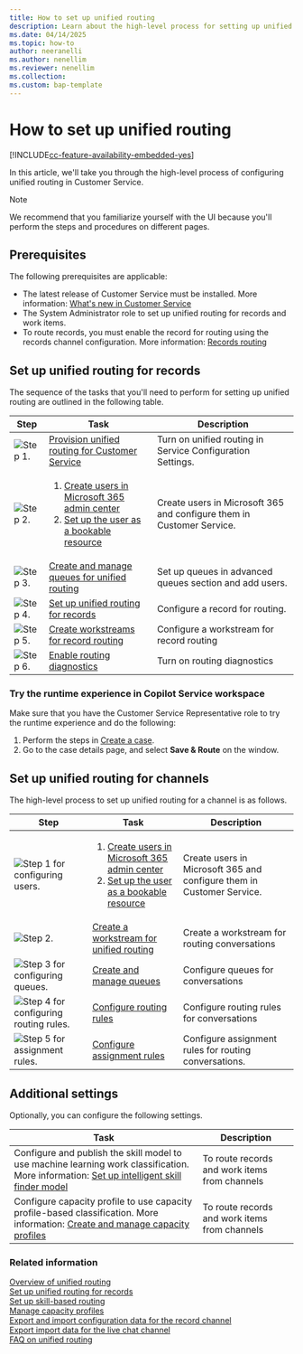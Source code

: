 ```yaml
---
title: How to set up unified routing
description: Learn about the high-level process for setting up unified routing in Customer Service.
ms.date: 04/14/2025
ms.topic: how-to
author: neeranelli
ms.author: nenellim
ms.reviewer: nenellim
ms.collection:
ms.custom: bap-template
---
```


# How to set up unified routing

[!INCLUDE[cc-feature-availability-embedded-yes](../../includes/cc-feature-availability-embedded-yes.md)]


In this article, we'll take you through the high-level process of configuring unified routing in Customer Service.

> [!NOTE]
> We recommend that you familiarize yourself with the UI because you'll perform the steps and procedures on different pages.

## Prerequisites

The following prerequisites are applicable:

- The latest release of Customer Service must be installed. More information: [What's new in Customer Service](/dynamics365-release-plan/2021wave1/service/dynamics365-customer-service/)
- The System Administrator role to set up unified routing for records and work items.
- To route records, you must enable the record for routing using the records channel configuration. More information: [Records routing](enable-entities-for-queues.md)


## Set up unified routing for records

The sequence of the tasks that you'll need to perform for setting up unified routing are outlined in the following table.

|Step|Task |Description|
|----------|-----------|-------|
|![Step 1.](../media/step-1.png "Step 1") |[Provision unified routing for Customer Service](provision-unified-routing.md)| Turn on unified routing in Service Configuration Settings.|
|![Step 2.](../media/step-2.png "Step 2") |<ol><li>[Create users in Microsoft 365 admin center](/power-platform/admin/create-users)</li><li>[Set up the user as a bookable resource](users-user-profiles.md)</li></ol>| Create users in Microsoft 365 and configure them in Customer Service.|
|![Step 3.](../media/step-3.png "Step 3") |[Create and manage queues for unified routing](queues-omnichannel.md)| Set up queues in advanced queues section and add users. |
|![Step 4.](../media/step-4.png "Step 4") |[Set up unified routing for records](set-up-record-routing.md#configure-unified-routing-for-records)|Configure a record for routing.|
|![Step 5.](../media/step-5.png "Step 5") |[Create workstreams for record routing](set-up-record-routing.md#create-workstreams-for-record-routing)|Configure a workstream for record routing|
|![Step 6.](../media/step-6.png "Step 6") |[Enable routing diagnostics](unified-routing-diagnostics.md#manage-routing-diagnostics)|Turn on routing diagnostics|

### Try the runtime experience in Copilot Service workspace

Make sure that you have the Customer Service Representative role to try the runtime experience and do the following:

1. Perform the steps in [Create a case](../use/customer-service-hub-user-guide-create-a-case.md).
2. Go to the case details page, and select **Save & Route** on the window.

## Set up unified routing for channels

The high-level process to set up unified routing for a channel is as follows.

|Step|Task |Description|
|----------|-----------|-------|
|![Step 1 for configuring users.](../media/step-1.png "Step 1") |<ol><li>[Create users in Microsoft 365 admin center](/power-platform/admin/create-users)</li><li>[Set up the user as a bookable resource](users-user-profiles.md)</li></ol>| Create users in Microsoft 365 and configure them in Customer Service.|
|![Step 2.](../media/step-2.png "Step 2")|[Create a workstream for unified routing](create-workstreams.md)| Create a workstream for routing conversations|
|![Step 3 for configuring queues.](../media/step-3.png "Step 3")|[Create and manage queues](queues-omnichannel.md)|Configure queues for conversations|
|![Step 4 for configuring routing rules.](../media/step-4.png "Step 4") |[Configure routing rules](configure-work-classification.md)| Configure routing rules for conversations|
|![Step 5 for assignment rules.](../media/step-5.png "Step 5") |[Configure assignment rules](assignment-methods.md)|Configure assignment rules for routing conversations.|

## Additional settings

Optionally, you can configure the following settings.

| Task |Description|
|-------|------------|
|Configure and publish the skill model to use machine learning work classification. More information: [Set up intelligent skill finder model](set-up-isf-model.md#set-up-intelligent-skill-finder-model)|To route records and work items from channels|
|Configure capacity profile to use capacity profile-based classification. More information: [Create and manage capacity profiles](capacity-profiles.md)|To route records and work items from channels|

### Related information

[Overview of unified routing](overview-unified-routing.md)  
[Set up unified routing for records](set-up-record-routing.md)  
[Set up skill-based routing](overview-skill-work-distribution.md)  
[Manage capacity profiles](capacity-profiles.md)  
[Export and import configuration data for the record channel](migrate-config-data-for-records.md)  
[Export import data for the live chat channel](migrate-config-data-for-live-chat.md)  
[FAQ on unified routing](unified-routing-faqs.md)  

